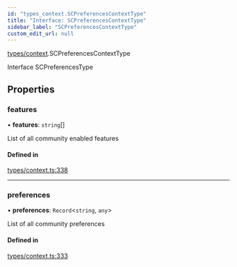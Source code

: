 ```yaml
---
id: "types_context.SCPreferencesContextType"
title: "Interface: SCPreferencesContextType"
sidebar_label: "SCPreferencesContextType"
custom_edit_url: null
---
```


[types/context](../modules/types_context).SCPreferencesContextType

Interface SCPreferencesType

## Properties

### features

• **features**: `string`[]

List of all community enabled features

#### Defined in

[types/context.ts:338](https://github.com/selfcommunity/community-ui/blob/7897031/packages/sc-core/src/types/context.ts#L338)

___

### preferences

• **preferences**: `Record`<`string`, `any`\>

List of all community preferences

#### Defined in

[types/context.ts:333](https://github.com/selfcommunity/community-ui/blob/7897031/packages/sc-core/src/types/context.ts#L333)

